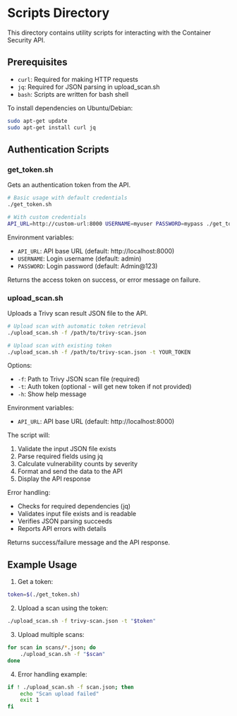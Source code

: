 # Scripts Directory

This directory contains utility scripts for interacting with the Container Security API.

## Prerequisites

- `curl`: Required for making HTTP requests
- `jq`: Required for JSON parsing in upload_scan.sh
- `bash`: Scripts are written for bash shell

To install dependencies on Ubuntu/Debian:
```bash
sudo apt-get update
sudo apt-get install curl jq
```

## Authentication Scripts

### get_token.sh
Gets an authentication token from the API.

```bash
# Basic usage with default credentials
./get_token.sh

# With custom credentials
API_URL=http://custom-url:8000 USERNAME=myuser PASSWORD=mypass ./get_token.sh
```

Environment variables:
- `API_URL`: API base URL (default: http://localhost:8000)
- `USERNAME`: Login username (default: admin)
- `PASSWORD`: Login password (default: Admin@123)

Returns the access token on success, or error message on failure.

### upload_scan.sh
Uploads a Trivy scan result JSON file to the API.

```bash
# Upload scan with automatic token retrieval
./upload_scan.sh -f /path/to/trivy-scan.json

# Upload scan with existing token
./upload_scan.sh -f /path/to/trivy-scan.json -t YOUR_TOKEN
```

Options:
- `-f`: Path to Trivy JSON scan file (required)
- `-t`: Auth token (optional - will get new token if not provided)
- `-h`: Show help message

Environment variables:
- `API_URL`: API base URL (default: http://localhost:8000)

The script will:
1. Validate the input JSON file exists
2. Parse required fields using jq
3. Calculate vulnerability counts by severity
4. Format and send the data to the API
5. Display the API response

Error handling:
- Checks for required dependencies (jq)
- Validates input file exists and is readable
- Verifies JSON parsing succeeds
- Reports API errors with details

Returns success/failure message and the API response.

## Example Usage

1. Get a token:
```bash
token=$(./get_token.sh)
```

2. Upload a scan using the token:
```bash
./upload_scan.sh -f trivy-scan.json -t "$token"
```

3. Upload multiple scans:
```bash
for scan in scans/*.json; do
    ./upload_scan.sh -f "$scan"
done
```

4. Error handling example:
```bash
if ! ./upload_scan.sh -f scan.json; then
    echo "Scan upload failed"
    exit 1
fi
```
